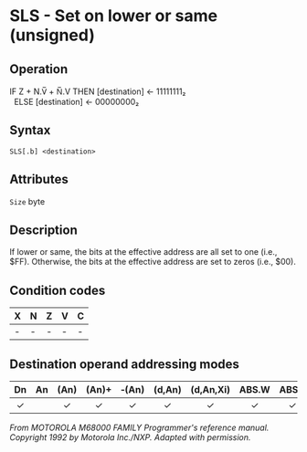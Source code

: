 # SLS - Set on lower or same (unsigned)

## Operation
IF Z + N.V̅ + N̅.V THEN [destination] ← 11111111₂<br/>
&nbsp;&nbsp;ELSE [destination] ← 00000000₂

## Syntax
```assembly
SLS[.b] <destination>
```

## Attributes
`Size` byte

## Description
If lower or same, the bits at the effective address are all set to one (i.e., $FF). Otherwise, the bits at the effective address are set to zeros (i.e., $00).

## Condition codes
|X|N|Z|V|C|
|--|--|--|--|--|
|-|-|-|-|-|

## Destination operand addressing modes
|Dn|An|(An)|(An)+|&#x2011;(An)|(d,An)|(d,An,Xi)|ABS.W|ABS.L|(d,PC)|(d,PC,Xn)|imm|
|:-:|:-:|:-:|:-:|:-:|:-:|:-:|:-:|:-:|:-:|:-:|:-:|
|✓||✓|✓|✓|✓|✓|✓|✓||||

*From MOTOROLA M68000 FAMILY Programmer's reference manual. Copyright 1992 by Motorola Inc./NXP. Adapted with permission.*